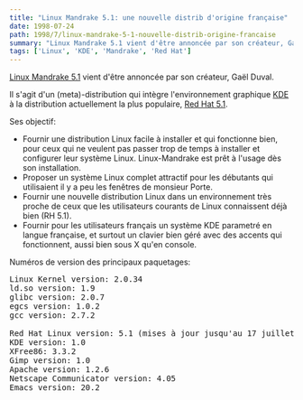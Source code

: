 ```yaml
---
title: "Linux Mandrake 5.1: une nouvelle distrib d'origine française"
date: 1998-07-24
path: 1998/7/linux-mandrake-5-1-nouvelle-distrib-origine-francaise
summary: "Linux Mandrake 5.1 vient d'être annoncée par son créateur, Gaël Duval."
tags: ['Linux', 'KDE', 'Mandrake', 'Red Hat']
---
```


<P>
<A HREF="http://www.linux-center.org/mandrake/indexfr.html">Linux Mandrake
5.1</A> vient d'être annoncée par son créateur, Gaël Duval.
</P>

<P>
Il s'agit d'un (meta)-distribution qui intègre l'environnement graphique
<A HREF="http://www.kde.org/">KDE</A> à la distribution actuellement la
plus populaire, <A HREF="http://www.redhat.com/">Red Hat 5.1</A>.
</P>

<P>Ses objectif:</P>

<UL>

<LI>Fournir une distribution Linux facile à installer et qui fonctionne
bien, pour ceux qui ne veulent pas passer trop de temps à installer
et configurer leur système Linux. Linux-Mandrake est prêt à l'usage
dès son installation.
<LI>Proposer un système Linux complet attractif pour les débutants qui
utilisaient il y a peu les fenêtres de monsieur Porte.
<LI>Fournir une nouvelle distribution Linux dans un environnement très
proche de ceux que les utilisateurs courants de Linux connaissent déjà
bien (RH 5.1).
<LI>Fournir pour les utilisateurs français un système KDE parametré en
langue française, et surtout un clavier bien géré avec des accents qui
fonctionnent, aussi bien sous X qu'en console.

</UL>

<P>Numéros de version des principaux paquetages:</P>

<PRE>
Linux Kernel version: 2.0.34
ld.so version: 1.9
glibc version: 2.0.7
egcs version: 1.0.2
gcc version: 2.7.2

Red Hat Linux version: 5.1 (mises à jour jusqu'au 17 juillet).
KDE version: 1.0
XFree86: 3.3.2
Gimp version: 1.0
Apache version: 1.2.6
Netscape Communicator version: 4.05
Emacs version: 20.2
</PRE>



